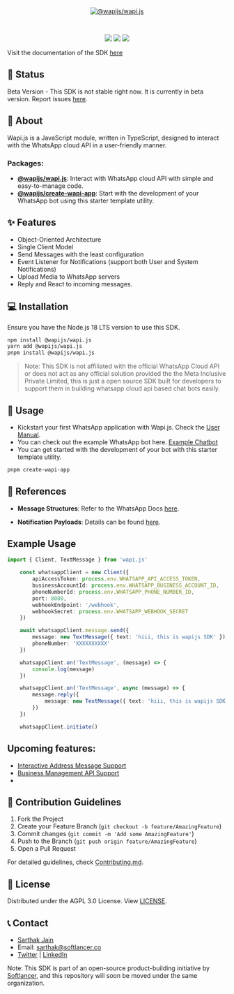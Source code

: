 <div align="center">
<br />
<p align="center">
<a href="https://javascript.wapikit.com"><img src="https://mintlify.s3-us-west-1.amazonaws.com/na-730c8179/assets/banner.svg" alt="@wapijs/wapi.js" /></a>
</p>
<br />
<p>
  <a href="/"><img src="https://img.shields.io/badge/node.js-6DA55F?style=for-the-badge&logo=node.js&logoColor=white" /></a>
  <a href="https://www.npmjs.com/package/@wapijs/wapi.js"><img src="https://img.shields.io/badge/NPM-%23000000.svg?style=for-the-badge&logo=npm&logoColor=white" /></a>
  <a href=""><img src="https://img.shields.io/badge/typescript-%23007ACC.svg?style=for-the-badge&logo=typescript&logoColor=white" /></a>
</p>
</div>

Visit the documentation of the SDK [here](https://javascript.wapikit.com)

## 📌 Status

Beta Version - This SDK is not stable right now. It is currently in beta version. Report issues [here](https://github.com/sarthakjdev/wapi.js/issues).

## 📖 About

Wapi.js is a JavaScript module, written in TypeScript, designed to interact with the WhatsApp cloud API in a user-friendly manner.

### Packages:

- [**@wapijs/wapi.js**]('/packages/wapi.js'): Interact with WhatsApp cloud API with simple and easy-to-manage code.
- [**@wapijs/create-wapi-app**]('/packages/create-wapi-app): Start with the development of your WhatsApp bot using this starter template utility.

## ✨ Features

- Object-Oriented Architecture
- Single Client Model
- Send Messages with the least configuration
- Event Listener for Notifications (support both User and System Notifications)
- Upload Media to WhatsApp servers
- Reply and React to incoming messages.

## 💻 Installation

Ensure you have the Node.js 18 LTS version to use this SDK.

```sh
npm install @wapijs/wapi.js
yarn add @wapijs/wapi.js
pnpm install @wapijs/wapi.js
```

> Note: This SDK is not affiliated with the official WhatsApp Cloud API or does not act as any official solution provided the the Meta Inclusive Private Limited, this is just a open source SDK built for developers to support them in building whatsapp cloud api based chat bots easily.

## 🚀 Usage

- Kickstart your first WhatsApp application with Wapi.js. Check the [User Manual](./USER_MANUAL.md).
- You can check out the example WhatsApp bot here. [Example Chatbot](./packages/example-chat-bot/)
- You can get started with the development of your bot with this starter template utility.

```sh
pnpm create-wapi-app
```

## 🔗 References

- **Message Structures**: Refer to the WhatsApp Docs [here](https://developers.facebook.com/docs/whatsapp/cloud-api/reference/messages).

- **Notification Payloads**: Details can be found [here](https://developers.facebook.com/docs/whatsapp/cloud-api/webhooks/components).

## Example Usage

```typescript
import { Client, TextMessage } from 'wapi.js'

	const whatsappClient = new Client({
		apiAccessToken: process.env.WHATSAPP_API_ACCESS_TOKEN,
		businessAccountId: process.env.WHATSAPP_BUSINESS_ACCOUNT_ID,
		phoneNumberId: process.env.WHATSAPP_PHONE_NUMBER_ID,
		port: 8080,
		webhookEndpoint: '/webhook',
		webhookSecret: process.env.WHATSAPP_WEBHOOK_SECRET
	})

	await whatsappClient.message.send({
		message: new TextMessage({ text: 'hiii, this is wapijs SDK' }),
		phoneNumber: 'XXXXXXXXXX'
	})

	whatsappClient.on('TextMessage', (message) => {
		console.log(message)
	})

	whatsappClient.on('TextMessage', async (message) => {
		message.reply({
			message: new TextMessage({ text: 'hiii, this is wapijs SDK' }),,
		})
	})

	whatsappClient.initiate()
```

## Upcoming features:

- [Interactive Address Message Support](https://developers.facebook.com/docs/whatsapp/cloud-api/messages/address-messages)
- [Business Management API Support](https://developers.facebook.com/docs/whatsapp/business-management-api)
-

## 🤝 Contribution Guidelines

1. Fork the Project
2. Create your Feature Branch (`git checkout -b feature/AmazingFeature`)
3. Commit changes (`git commit -m 'Add some AmazingFeature'`)
4. Push to the Branch (`git push origin feature/AmazingFeature`)
5. Open a Pull Request

For detailed guidelines, check [Contributing.md](./CONTRIBUTING.md).

## 📜 License

Distributed under the AGPL 3.0 License. View [LICENSE](./LICENSE).

## 📞 Contact

- [Sarthak Jain](https://sarthakjdev.com)
- Email: sarthak@softlancer.co
- [Twitter](https://twitter.com/sarthakjdev) | [LinkedIn](https://www.linkedin.com/in/sarthakjdev)

Note: This SDK is part of an open-source product-building initiative by [Softlancer](https://github.com/softlancerhq), and this repository will soon be moved under the same organization.
